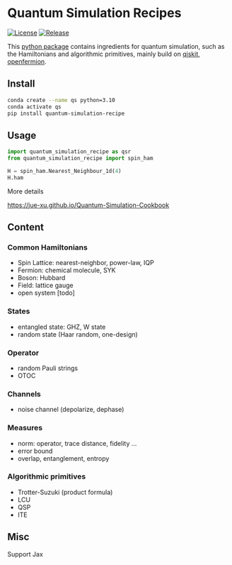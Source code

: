 # Quantum Simulation Recipes
<!-- ![Figure](./figs/idea.png) -->
[![License](https://img.shields.io/github/license/Jue-Xu/Quantum-Simulation-Recipe.svg?style=popout-square)](https://opensource.org/licenses/Apache-2.0)
[![Release](https://img.shields.io/github/v/release/jue-xu/Quantum-Simulation-Recipe?include_prereleases)](https://github.com/Jue-Xu/Quantum-Simulation-Recipe/releases)

This [python package](https://pypi.org/project/quantum-simulation-recipe/) contains ingredients for quantum simulation, such as the Hamiltonians and algorithmic primitives, mainly build on [qiskit](https://www.ibm.com/quantum/qiskit), [openfermion](https://github.com/quantumlib/OpenFermion).

##  Install
```bash
conda create --name qs python=3.10 
conda activate qs
pip install quantum-simulation-recipe
```

## Usage
```python
import quantum_simulation_recipe as qsr
from quantum_simulation_recipe import spin_ham

H = spin_ham.Nearest_Neighbour_1d(4)
H.ham
```
More details
<!-- https://github.com/Jue-Xu/Quantum-Simulation-Recipe/tree/main/tests/test.ipynb -->
https://jue-xu.github.io/Quantum-Simulation-Cookbook

## Content
### Common Hamiltonians
- Spin Lattice: nearest-neighbor, power-law, IQP
- Fermion: chemical molecule, SYK
- Boson: Hubbard
- Field: lattice gauge
- open system [todo]

### States
- entangled state: GHZ, W state
- random state (Haar random, one-design)

### Operator
- random Pauli strings
- OTOC

### Channels
- noise channel (depolarize, dephase)

### Measures 
- norm: operator, trace distance, fidelity ...
- error bound
- overlap, entanglement, entropy

### Algorithmic primitives
- Trotter-Suzuki (product formula)
- LCU
- QSP
- ITE

## Misc
Support Jax